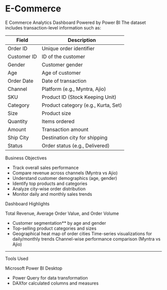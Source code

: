 # E-Commerce
E Commerce Analytics Dashboard Powered by Power BI
The dataset includes transaction-level information such as:

| Field         | Description                               |
|---------------|-------------------------------------------|
| Order ID      | Unique order identifier                   |
| Customer ID   | ID of the customer                        |
| Gender        | Customer gender                           |
| Age           | Age of customer                           |
| Order Date    | Date of transaction                       |
| Channel       | Platform (e.g., Myntra, Ajio)             |
| SKU           | Product ID (Stock Keeping Unit)           |
| Category      | Product category (e.g., Kurta, Set)       |
| Size          | Product size                              |
| Quantity      | Items ordered                             |
| Amount        | Transaction amount                        |
| Ship City     | Destination city for shipping             |
| Status        | Order status (e.g., Delivered)            |


  Business Objectives

-  Track overall sales performance
- Compare revenue across channels (Myntra vs Ajio)
-  Understand customer demographics (age, gender)
-  Identify top products and categories
-  Analyze city-wise order distribution
-  Monitor daily and monthly sales trends

 Dashboard Highlights

Total Revenue, Average Order Value, and Order Volume
- Customer segmentation** by age and gender
- Top-selling product categories and sizes
- Geographical heat map of order cities
  Time-series visualizations for daily/monthly trends
  Channel-wise performance comparison (Myntra vs Ajio)

---

 Tools Used

Microsoft Power BI Desktop
- Power Query for data transformation
- DAXfor calculated columns and measures

